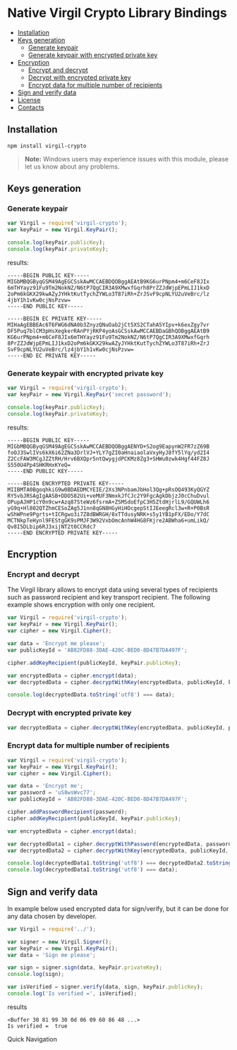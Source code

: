 
# Native Virgil Crypto Library Bindings

- [Installation](#installation)
- [Keys generation](#keys-generation)
    - [Generate keypair](#generate-keypair)
    - [Generate keypair with encrypted private key](#generate-keypair-with-encrypted-private-key)
- [Encryption](#encryption)
    - [Encrypt and decrypt](#encrypt-and-decrypt)
    - [Decrypt with encrypted private key](#decrypt-with-encrypted-private-key)
    - [Encrypt data for multiple number of recipients](#encrypt-data-for-multiple-number-of-recipients)
- [Sign and verify data](#sign-and-verify-data)
- [License](#license)
- [Contacts](#contacts)

## Installation

```
npm install virgil-crypto
```

> **Note:**
> Windows users may experience issues with this module, please let us know about any problems.

## Keys generation

### Generate keypair

```javascript
var Virgil = require('virgil-crypto');
var keyPair = new Virgil.KeyPair();

console.log(keyPair.publicKey);
console.log(keyPair.privateKey);
```

results:

```
-----BEGIN PUBLIC KEY-----
MIGbMBQGByqGSM49AgEGCSskAwMCCAEBDQOBggAEAtB9KG6urPNpm4+m6CeF8JIx
6mTHYayz91Fu9Tm2NokNZ/N6tP7QgCIR3A9XMwxfGqrh8PrZZJdWjpEPmLIJ1kxD
2oPm6kGKX29kwAZyJYHktKutTychZYWLo3T87iRh+ZrJSvF9cpNLYU2uVeBrc/lz
4jbY1h1vKw0cjNsPzvw=
-----END PUBLIC KEY-----

-----BEGIN EC PRIVATE KEY-----
MIHaAgEBBEAc6T6FWG6dNA0b3ZnyzQNuOab2jCt5XS2CTahA5YIpv+k6exZgy7vr
DF5Puq7blCM3pHsXegkerRAnPYjRKP4yoAsGCSskAwMCCAEBDaGBhQOBggAEAtB9
KG6urPNpm4+m6CeF8JIx6mTHYayz91Fu9Tm2NokNZ/N6tP7QgCIR3A9XMwxfGqrh
8PrZZJdWjpEPmLIJ1kxD2oPm6kGKX29kwAZyJYHktKutTychZYWLo3T87iRh+ZrJ
SvF9cpNLYU2uVeBrc/lz4jbY1h1vKw0cjNsPzvw=
-----END EC PRIVATE KEY-----
```

### Generate keypair with encrypted private key

```javascript
var Virgil = require('virgil-crypto');
var keyPair = new Virgil.KeyPair('secret password');

console.log(keyPair.publicKey);
console.log(keyPair.privateKey);
```

results:

```
-----BEGIN PUBLIC KEY-----
MIGbMBQGByqGSM49AgEGCSskAwMCCAEBDQOBggAENYD+S2og9EapynW2FR7zZ69B
foOJ3SwlIVs6kX6i62ZNa3DrlVJ+YLY7gZI0aHnaiaolaVxyHyJ8fY5lYq/yd2I4
Z2CcFAW3MCgJZZtRH/Hrv6BXQpr5ntQwygjdPCKMz8Zg3+SHWu0zwk4Hgf44FZ8J
S550U4Pp4SHKRHxKYeQ=
-----END PUBLIC KEY-----

-----BEGIN ENCRYPTED PRIVATE KEY-----
MIIBMTA0BgoqhkiG9w0BDAEDMCYEIE/2Xs3NPnbamJbHol3Qg+pRsOQ493KyQGYZ
RY5vbJRSAgIgAASB+DDO582Ui+veMUF3NmxkJfCJc2Y9FgcAgkDbjzJ0cChuDvul
OPupAJHP1cY0n9cw+Azq87SteWz6fsrmA+ZSMSdoEfpC3H5ZtdHjrlL9/GQUWLh6
yG9q+Hl802QTZhmCESoZAg5J1nn8qGN8HGyHiHOcgepStIJEeegRcl3w+R+P0BsR
wShWPne9Pgrts+tICRgwo3i7Z8dBWRGH/8xTTdusyNRK+s5y1YB1pFX/EDo/Y7dC
MCTNkpTeHynl9FEStgGK9sPMJF3W92VxbOmcAnhW4HG8FKjre2ABWha6+umLikQ/
Qv8I5DLbip6RJ3xijNT2t0CCRdc7
-----END ENCRYPTED PRIVATE KEY-----
```

## Encryption

### Encrypt and decrypt

The Virgil library allows to encrypt data using several types of recipients such as password recipient and key transport recipient. The following example shows encryption with only one recipient.

```javascript
var Virgil = require('virgil-crypto');
var keyPair = new Virgil.KeyPair();
var cipher = new Virgil.Cipher();

var data = 'Encrypt me please';
var publicKeyId = 'AB82FD88-3DAE-420C-BED0-8D47B7DA497F';

cipher.addKeyRecipient(publicKeyId, keyPair.publicKey);

var encryptedData = cipher.encrypt(data);
var decryptedData = cipher.decryptWithKey(encryptedData, publicKeyId, keyPair.privateKey);

console.log(decryptedData.toString('utf8') === data);
```

### Decrypt with encrypted private key

```javascript
var decryptedData = cipher.decryptWithKey(encryptedData, publicKeyId, privateKey, privateKeyPassword);
```

### Encrypt data for multiple number of recipients

```javascript
var Virgil = require('virgil-crypto');
var keyPair = new Virgil.KeyPair();
var cipher = new Virgil.Cipher();

var data = 'Encrypt me';
var password = 'uS8wsWvc77';
var publicKeyId = 'AB82FD88-3DAE-420C-BED0-8D47B7DA497F';

cipher.addPasswordRecipient(password);
cipher.addKeyRecipient(publicKeyId, keyPair.publicKey);

var encryptedData = cipher.encrypt(data);

var decryptedData1 = cipher.decryptWithPassword(encryptedData, password);
var decryptedData2 = cipher.decryptWithKey(encryptedData, publicKeyId, keyPair.privateKey);

console.log(decryptedData1.toString('utf8') === decryptedData2.toString('utf8'));
console.log(decryptedData1.toString('utf8') === data);
```

## Sign and verify data

In example below used encrypted data for sign/verify, but it can be done for any data chosen by developer.

```javascript
var Virgil = require('../');

var signer = new Virgil.Signer();
var keyPair = new Virgil.KeyPair();
var data = 'Sign me please';

var sign = signer.sign(data, keyPair.privateKey);
console.log(sign);

var isVerified = signer.verify(data, sign, keyPair.publicKey);
console.log('Is verified =', isVerified);
```

results

```
<Buffer 30 81 99 30 0d 06 09 60 86 48 ...> 
Is verified =  true
```
</div>
</div>

<div class="col-md-12 col-md-offset-2 hidden-md hidden-xs hidden-sm">
<div class="docs-menu" data-ui="affix-docs">
<div class="title">Quick Navigation</div>

<div class="menu-items-wrapper" data-ui="menu-items-wrapper"></div>
</div>
</div>
</div>
</div>
</section>

